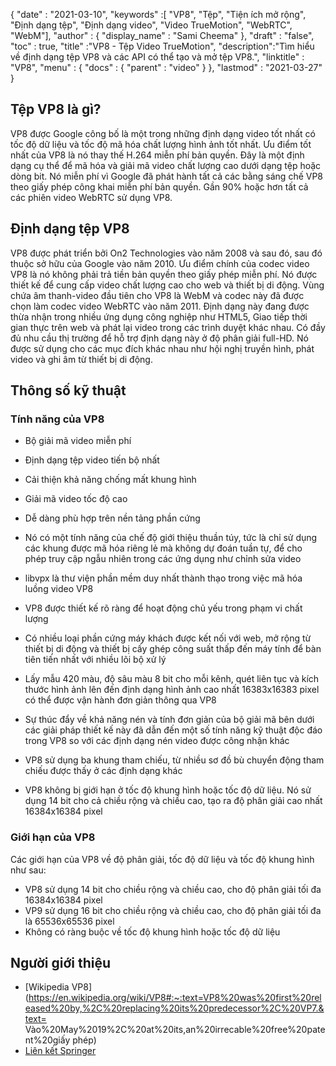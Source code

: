{
  "date" : "2021-03-10",
  "keywords" :[ "VP8", "Tệp", "Tiện ích mở rộng", "Định dạng tệp", "Định dạng video", "Video TrueMotion", "WebRTC", "WebM"],
  "author" : {
    "display_name" : "Sami Cheema"
},
  "draft" : "false",
  "toc" : true,
  "title" :"VP8 - Tệp Video TrueMotion",
  "description":"Tìm hiểu về định dạng tệp VP8 và các API có thể tạo và mở tệp VP8.",
  "linktitle" : "VP8",
  "menu" : {
    "docs" : {
      "parent" : "video"
}
},
  "lastmod" : "2021-03-27"
}

## Tệp VP8 là gì?

VP8 được Google công bố là một trong những định dạng video tốt nhất có tốc độ dữ liệu và tốc độ mã hóa chất lượng hình ảnh tốt nhất. Ưu điểm tốt nhất của VP8 là nó thay thế H.264 miễn phí bản quyền. Đây là một định dạng cụ thể để mã hóa và giải mã video chất lượng cao dưới dạng tệp hoặc dòng bit. Nó miễn phí vì Google đã phát hành tất cả các bằng sáng chế VP8 theo giấy phép công khai miễn phí bản quyền. Gần 90% hoặc hơn tất cả các phiên video WebRTC sử dụng VP8.

## Định dạng tệp VP8

VP8 được phát triển bởi On2 Technologies vào năm 2008 và sau đó, sau đó thuộc sở hữu của Google vào năm 2010. Ưu điểm chính của codec video VP8 là nó không phải trả tiền bản quyền theo giấy phép miễn phí. Nó được thiết kế để cung cấp video chất lượng cao cho web và thiết bị di động. Vùng chứa âm thanh-video đầu tiên cho VP8 là WebM và codec này đã được chọn làm codec video WebRTC vào năm 2011. Định dạng này đang được thừa nhận trong nhiều ứng dụng công nghiệp như HTML5, Giao tiếp thời gian thực trên web và phát lại video trong các trình duyệt khác nhau. Có đầy đủ nhu cầu thị trường để hỗ trợ định dạng này ở độ phân giải full-HD. Nó được sử dụng cho các mục đích khác nhau như hội nghị truyền hình, phát video và ghi âm từ thiết bị di động.

## Thông số kỹ thuật ##

### Tính năng của VP8
 



* Bộ giải mã video miễn phí
* Định dạng tệp video tiến bộ nhất
* Cải thiện khả năng chống mất khung hình
* Giải mã video tốc độ cao
* Dễ dàng phù hợp trên nền tảng phần cứng
* Nó có một tính năng của chế độ giới thiệu thuần túy, tức là chỉ sử dụng các khung được mã hóa riêng lẻ mà không dự đoán tuần tự, để cho phép truy cập ngẫu nhiên trong các ứng dụng như chỉnh sửa video
* libvpx là thư viện phần mềm duy nhất thành thạo trong việc mã hóa luồng video VP8
* VP8 được thiết kế rõ ràng để hoạt động chủ yếu trong phạm vi chất lượng

* Có nhiều loại phần cứng máy khách được kết nối với web, mở rộng từ thiết bị di động và thiết bị cấy ghép công suất thấp đến máy tính để bàn tiên tiến nhất với nhiều lõi bộ xử lý
* Lấy mẫu 420 màu, độ sâu màu 8 bit cho mỗi kênh, quét liên tục và kích thước hình ảnh lên đến định dạng hình ảnh cao nhất 16383x16383 pixel có thể được vận hành đơn giản thông qua VP8
* Sự thúc đẩy về khả năng nén và tính đơn giản của bộ giải mã bên dưới các giải pháp thiết kế này đã dẫn đến một số tính năng kỹ thuật độc đáo trong VP8 so với các định dạng nén video được công nhận khác
* VP8 sử dụng ba khung tham chiếu, từ nhiều sơ đồ bù chuyển động tham chiếu được thấy ở các định dạng khác
* VP8 không bị giới hạn ở tốc độ khung hình hoặc tốc độ dữ liệu. Nó sử dụng 14 bit cho cả chiều rộng và chiều cao, tạo ra độ phân giải cao nhất 16384x16384 pixel

### Giới hạn của VP8

Các giới hạn của VP8 về độ phân giải, tốc độ dữ liệu và tốc độ khung hình như sau:

* VP8 sử dụng 14 bit cho chiều rộng và chiều cao, cho độ phân giải tối đa 16384x16384 pixel
* VP9 sử dụng 16 bit cho chiều rộng và chiều cao, cho độ phân giải tối đa là 65536x65536 pixel
* Không có ràng buộc về tốc độ khung hình hoặc tốc độ dữ liệu
 



 



## Người giới thiệu

* [Wikipedia VP8](https://en.wikipedia.org/wiki/VP8#:~:text=VP8%20was%20first%20released%20by,%2C%20replacing%20its%20predecessor%2C%20VP7.&text= Vào%20May%2019%2C%20at%20its,an%20irrecable%20free%20patent%20giấy phép)
* [Liên kết Springer](https://link.springer.com/chapter/10.1007/978-81-322-1157-0_32)

